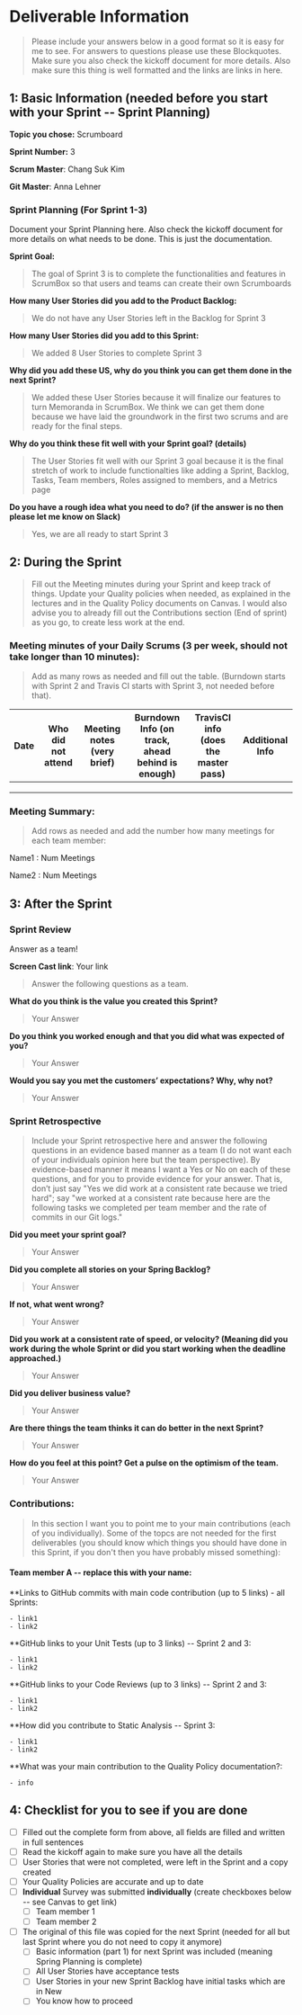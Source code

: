 # Deliverable Information
   > Please include your answers below in a good format so it is easy for me to see. For answers to questions please use these Blockquotes. Make sure you also check the kickoff document for more details. Also make sure this thing is well formatted and the links are links in here. 

## 1: Basic Information (needed before you start with your Sprint -- Sprint Planning)

**Topic you chose:** Scrumboard

**Sprint Number:** 3

**Scrum Master**: Chang Suk Kim

**Git Master**: Anna Lehner

### Sprint Planning (For Sprint 1-3)
Document your Sprint Planning here. Also check the kickoff document for more details on what needs to be done. This is just the documentation. 

**Sprint Goal:**
> The goal of Sprint 3 is to complete the functionalities and features in ScrumBox so that users and teams can create their own Scrumboards

**How many User Stories did you add to the Product Backlog:**

> We do not have any User Stories left in the Backlog for Sprint 3

**How many User Stories did you add to this Sprint:** 

> We added 8 User Stories to complete Sprint 3

**Why did you add these US, why do you think you can get them done in the next Sprint?**

> We added these User Stories because it will finalize our features to turn Memoranda in ScrumBox. We think we can get them done because we have laid the groundwork in the first two scrums and are ready for the final steps.

**Why do you think these fit well with your Sprint goal? (details)**

> The User Stories fit well with our Sprint 3 goal because it is the final stretch of work to include functionalties like adding a Sprint, Backlog, Tasks, Team members, Roles assigned to members, and a Metrics page

**Do you have a rough idea what you need to do? (if the answer is no then please let me know on Slack)**

> Yes, we are all ready to start Sprint 3



## 2: During the Sprint
> Fill out the Meeting minutes during your Sprint and keep track of things. Update your Quality policies when needed, as explained in the lectures and in the Quality Policy documents on Canvas. 
I would also advise you to already fill out the Contributions section (End of sprint) as you go, to create less work at the end.

### Meeting minutes of your Daily Scrums (3 per week, should not take longer than 10 minutes):
> Add as many rows as needed and fill out the table. (Burndown starts with Sprint 2 and Travis CI starts with Sprint 3, not needed before that). 

| Date  | Who did not attend  |Meeting notes (very brief)   | Burndown Info (on track, ahead behind is enough) | TravisCI info (does the master pass) | Additional Info  |
|---|---|---|---|--|--|
|   |   |   |   |  |  |
|   |   |   |   |  |  |
|   |   |   |   |  |  |

### Meeting Summary:

> Add rows as needed and add the number how many meetings for each team member:

   Name1 : Num Meetings

   Name2 : Num Meetings


## 3: After the Sprint

### Sprint Review
Answer as a team!

**Screen Cast link**: Your link

> Answer the following questions as a team. 

**What do you think is the value you created this Sprint?**

> Your Answer

**Do you think you worked enough and that you did what was expected of you?**

> Your Answer

**Would you say you met the customers’ expectations? Why, why not?**

> Your Answer


### Sprint Retrospective

> Include your Sprint retrospective here and answer the following questions in an evidence based manner as a team (I do not want each of your individuals opinion here but the team perspective). By evidence-based manner it means I want a Yes or No on each of these questions, and for you to provide evidence for your answer. That is, don’t just say "Yes we did work at a consistent rate because we tried hard"; say "we worked at a consistent rate because here are the following tasks we completed per team member and the rate of commits in our Git logs."

**Did you meet your sprint goal?**

> Your Answer

**Did you complete all stories on your Spring Backlog?**

> Your Answer

**If not, what went wrong?**

> Your Answer

**Did you work at a consistent rate of speed, or velocity? (Meaning did you work during the whole Sprint or did you start working when the deadline approached.)**

> Your Answer

**Did you deliver business value?**

> Your Answer

**Are there things the team thinks it can do better in the next Sprint?**

> Your Answer

**How do you feel at this point? Get a pulse on the optimism of the team.**

> Your Answer

### Contributions:

> In this section I want you to point me to your main contributions (each of you individually). Some of the topcs are not needed for the first deliverables (you should know which things you should have done in this Sprint, if you don't then you have probably missed something):

#### Team member A -- replace this with your name:
  **Links to GitHub commits with main code contribution (up to 5 links) - all Sprints:

    - link1
    - link2

   **GitHub links to your Unit Tests (up to 3 links) -- Sprint 2 and 3:

    - link1
    - link2

  **GitHub links to your Code Reviews (up to 3 links) -- Sprint 2 and 3:

    - link1
    - link2

  **How did you contribute to Static Analysis -- Sprint 3:

    - link1
    - link2
 
 **What was your main contribution to the Quality Policy documentation?:

    - info
  
## 4: Checklist for you to see if you are done
- [ ] Filled out the complete form from above, all fields are filled and written in full sentences
- [ ] Read the kickoff again to make sure you have all the details
- [ ] User Stories that were not completed, were left in the Sprint and a copy created
- [ ] Your Quality Policies are accurate and up to date
- [ ] **Individual** Survey was submitted **individually** (create checkboxes below -- see Canvas to get link)
  - [ ] Team member 1
  - [ ] Team member 2
- [ ] The original of this file was copied for the next Sprint (needed for all but last Sprint where you do not need to copy it anymore)
  - [ ] Basic information (part 1) for next Sprint was included (meaning Spring Planning is complete)
  - [ ] All User Stories have acceptance tests
  - [ ] User Stories in your new Sprint Backlog have initial tasks which are in New
  - [ ] You know how to proceed
